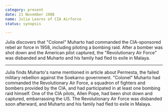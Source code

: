 ```yaml
---
category: present
date: 21 November 1988
name: Julia Learns of CIA Airforce
status: synopsis

---
```

Julia discovers that "Colonel" Muharto had commanded the CIA-sponsored rebel air force in 1958, including piloting a bombing raid. After a bomber was shot down and the American pilot captured, the "Revolutionary Air Force" was disbanded and Muharto and his family had fled to exile in Malaya.

------

Julia finds Muharto's name mentioned in article
about Permesta, the failed military rebellion against the Soekarno government. "Colonel" Muharto had commanded the Revolutionary Air
Force, a squadron of fighters and bombers provided by the CIA, and had
participated in at least one bombing raid himself. One of the CIA
pilots, Allen Pope, had been shot down and captured, embarrassing the
US. The Revolutionary Air Force was disbanded soon afterward, and
Muharto and his family had fled to exile in Malaya.
